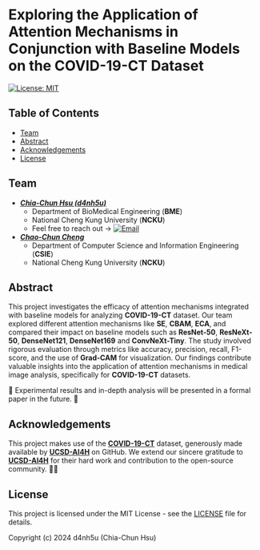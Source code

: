 # Exploring the Application of Attention Mechanisms in Conjunction with Baseline Models on the COVID-19-CT Dataset

[![License: MIT](https://img.shields.io/badge/License-MIT-yellow.svg)](https://opensource.org/licenses/MIT)


## Table of Contents

- [Team](#team)
- [Abstract](#abstract)
- [Acknowledgements](#acknowledgements)
- [License](#license)


## Team <a name = "team"></a>

- [***Chia-Chun Hsu (d4nh5u)***](https://github.com/d4nh5u)
  - Department of BioMedical Engineering (**BME**)
  - National Cheng Kung University (**NCKU**)
  - Feel free to reach out &rarr; <a href="mailto:f94099011@gs.ncku.edu.tw">![Email](https://img.shields.io/badge/-Email-blue?style=flat-square&logo=Gmail)</a>
- [***Chao-Chun Cheng***](https://github.com/ChengChaoChun)
  - Department of Computer Science and Information Engineering (**CSIE**)
  - National Cheng Kung University (**NCKU**)

## Abstract <a name = "abstract"></a>
This project investigates the efficacy of attention mechanisms integrated with baseline models for analyzing **COVID-19-CT** dataset. Our team explored different attention mechanisms like **SE**, **CBAM**, **ECA**, and compared their impact on baseline models such as **ResNet-50**, **ResNeXt-50**, **DenseNet121**, **DenseNet169** and **ConvNeXt-Tiny**. The study involved rigorous evaluation through metrics like accuracy, precision, recall, F1-score, and the use of **Grad-CAM** for visualization. Our findings contribute valuable insights into the application of attention mechanisms in medical image analysis, specifically for **COVID-19-CT** datasets.

:mega: Experimental results and in-depth analysis will be presented in a formal paper in the future. :mega:

## Acknowledgements <a name = "acknowledgements"></a>

This project makes use of the [**COVID-19-CT**](https://github.com/UCSD-AI4H/COVID-CT) dataset, generously made available by [**UCSD-AI4H**](https://github.com/UCSD-AI4H/COVID-CT) on GitHub. We extend our sincere gratitude to [**UCSD-AI4H**](https://github.com/UCSD-AI4H/COVID-CT) for their hard work and contribution to the open-source community. :bow::bow:


## License <a name = "license"></a>

This project is licensed under the MIT License - see the [LICENSE](LICENSE.txt) file for details.

Copyright (c) 2024 d4nh5u (Chia-Chun Hsu)